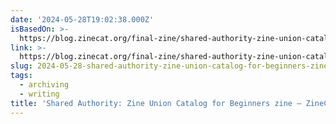 ```yaml
---
date: '2024-05-28T19:02:38.000Z'
isBasedOn: >-
  https://blog.zinecat.org/final-zine/shared-authority-zine-union-catalog-for-beginners-zine/
link: >-
  https://blog.zinecat.org/final-zine/shared-authority-zine-union-catalog-for-beginners-zine/
slug: 2024-05-28-shared-authority-zine-union-catalog-for-beginners-zine-zinecat-blog
tags:
  - archiving
  - writing
title: 'Shared Authority: Zine Union Catalog for Beginners zine – ZineCat Blog'
---
```

 
